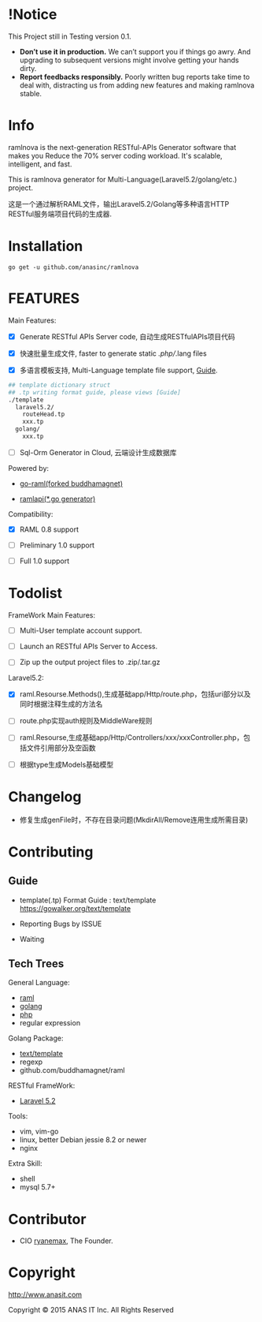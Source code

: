 # !Notice
This Project still in Testing version 0.1.

- **Don’t use it in production.** We can’t support you if things go awry. And upgrading to subsequent versions might involve getting your hands dirty.
- **Report feedbacks responsibly.** Poorly written bug reports take time to deal with, distracting us from adding new features and making ramlnova stable.


# Info
ramlnova is the next-generation RESTful-APIs Generator software that makes you Reduce the 70% server coding workload. It's scalable, intelligent, and fast.

This is ramlnova generator for Multi-Language(Laravel5.2/golang/etc.) project.

这是一个通过解析RAML文件，输出Laravel5.2/Golang等多种语言HTTP RESTful服务端项目代码的生成器.

# Installation
``` 
go get -u github.com/anasinc/ramlnova
```

# FEATURES
Main Features:

- [x] Generate RESTful APIs Server code, 自动生成RESTfulAPIs项目代码

- [x] 快速批量生成文件, faster to generate static *.php/*.lang files

- [x] 多语言模板支持, Multi-Language template file support, [Guide](#Contributing).
``` bash
## template dictionary struct
## .tp writing format guide, please views [Guide]
./template
  laravel5.2/
    routeHead.tp
    xxx.tp
  golang/
    xxx.tp
```

- [ ] Sql-Orm Generator in Cloud, 云端设计生成数据库

Powered by:

- [go-raml(forked buddhamagnet)](https://github.com/buddhamagnet/raml)

- [ramlapi(*.go generator)](https://github.com/EconomistDigitalSolutions/ramlapi)

Compatibility:

- [x] RAML 0.8 support

- [ ] Preliminary 1.0 support

- [ ] Full 1.0 support

# Todolist
FrameWork Main Features:

- [ ] Multi-User template account support.

- [ ] Launch an RESTful APIs Server to Access.

- [ ] Zip up the output project files to .zip/.tar.gz

Laravel5.2:
- [x] raml.Resourse.Methods(),生成基础app/Http/route.php，包括uri部分以及同时根据注释生成的方法名

- [ ] route.php实现auth规则及MiddleWare规则

- [ ] raml.Resourse,生成基础app/Http/Controllers/xxx/xxxController.php，包括文件引用部分及空函数

- [ ] 根据type生成Models基础模型

# Changelog

- 修复生成genFile时，不存在目录问题(MkdirAll/Remove连用生成所需目录)


# Contributing
## Guide
- template(.tp)
Format Guide : text/template <https://gowalker.org/text/template>

- Reporting Bugs by ISSUE

- Waiting

## Tech Trees
General Language:
- [raml](raml.org)
- [golang](golang.org)
- [php](php.net)
- regular expression

Golang Package:
- [text/template](https://gowalker.org/text/template)
- regexp
- github.com/buddhamagnet/raml

RESTful FrameWork:
- [Laravel 5.2](laravel.com)

Tools:
- vim, vim-go
- linux, better Debian jessie 8.2 or newer
- nginx 

Extra Skill:
- shell
- mysql 5.7+

# Contributor

- CIO [ryanemax](https://ryanamax.github.io/), The Founder.

# Copyright

http://www.anasit.com

Copyright © 2015 ANAS IT Inc. All Rights Reserved
